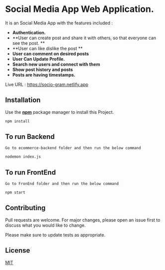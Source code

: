 # Social Media App Web Application.

It is an Social Media App with the features included :
* **Authentication.**
* **User can create post and share it with others, so that everyone can see the post. **
* **User can like dislike the post **
* **User can comment on desired posts**
* **User Can Update Profile.**
* **Search new users and connect with them**
* **Show post history and posts**
* **Posts are having timestamps.**

Live URL : https://socio-gram.netlify.app


## Installation

Use the **[npm](https://www.npmjs.com/)** package manager to install this Project.
```bash
npm install 
```
## To run Backend
`Go to ecommerce-backend folder and then run the below command`
```bash
nodemon index.js
```

## To run FrontEnd
`Go to FronEnd folder and then run the below command`
```bash
npm start
```

## Contributing
Pull requests are welcome. For major changes, please open an issue first to discuss what you would like to change.

Please make sure to update tests as appropriate.

## License
[MIT](https://choosealicense.com/licenses/mit/)

